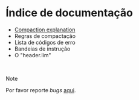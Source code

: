 # Índice de documentação

* [Compaction explanation](https://github.com/duckafire/lim/blob/main/docs/compactacao-explicada.md)
* Regras de compactação
* Lista de códigos de erro
* Bandeias de instrução
* O "header.lim"

<br>

> [!NOTE]
> Por favor reporte *bugs* [aqui](https://github.com/duckafire/LIM/issues "Github issues").

<br>
